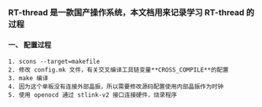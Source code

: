 ### RT-thread 是一款国产操作系统，本文档用来记录学习 RT-thread 的过程

#### 一、 配置过程
```
1. scons --target=makefile
2. 修改 config.mk 文件，有关交叉编译工具链变量**CROSS_COMPILE**的配置
3. make 编译
4. 因为这个单板没有连接外部晶振，所以需要修改源码配置使用内部晶振作为时钟
5. 使用 openocd 通过 stlink-v2 接口连接硬件，烧录程序
```
